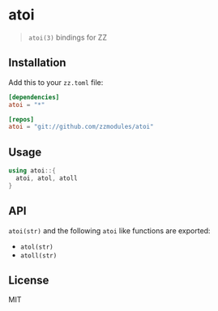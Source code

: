 atoi
=====

> `atoi(3)` bindings for ZZ

## Installation

Add this to your `zz.toml` file:

```toml
[dependencies]
atoi = "*"

[repos]
atoi = "git://github.com/zzmodules/atoi"
```

## Usage

```c++
using atoi::{
  atoi, atol, atoll
}
```

## API

`atoi(str)` and the following `atoi` like functions are exported:

* `atol(str)`
* `atoll(str)`

## License

MIT
